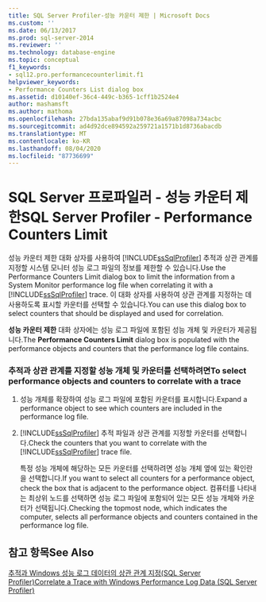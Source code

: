 ```yaml
---
title: SQL Server Profiler-성능 카운터 제한 | Microsoft Docs
ms.custom: ''
ms.date: 06/13/2017
ms.prod: sql-server-2014
ms.reviewer: ''
ms.technology: database-engine
ms.topic: conceptual
f1_keywords:
- sql12.pro.performancecounterlimit.f1
helpviewer_keywords:
- Performance Counters List dialog box
ms.assetid: d10140ef-36c4-449c-b365-1cff1b2524e4
author: mashamsft
ms.author: mathoma
ms.openlocfilehash: 27bda135abaf9d91b078e36a69a87098a734acbc
ms.sourcegitcommit: ad4d92dce894592a259721a1571b1d8736abacdb
ms.translationtype: MT
ms.contentlocale: ko-KR
ms.lasthandoff: 08/04/2020
ms.locfileid: "87736699"
---
```

# <a name="sql-server-profiler---performance-counters-limit"></a><span data-ttu-id="6097d-102">SQL Server 프로파일러 - 성능 카운터 제한</span><span class="sxs-lookup"><span data-stu-id="6097d-102">SQL Server Profiler - Performance Counters Limit</span></span>
  <span data-ttu-id="6097d-103">성능 카운터 제한 대화 상자를 사용하여 [!INCLUDE[ssSqlProfiler](../includes/sssqlprofiler-md.md)] 추적과 상관 관계를 지정할 시스템 모니터 성능 로그 파일의 정보를 제한할 수 있습니다.</span><span class="sxs-lookup"><span data-stu-id="6097d-103">Use the Performance Counters Limit dialog box to limit the information from a System Monitor performance log file when correlating it with a [!INCLUDE[ssSqlProfiler](../includes/sssqlprofiler-md.md)] trace.</span></span> <span data-ttu-id="6097d-104">이 대화 상자를 사용하여 상관 관계를 지정하는 데 사용하도록 표시할 카운터를 선택할 수 있습니다.</span><span class="sxs-lookup"><span data-stu-id="6097d-104">You can use this dialog box to select counters that should be displayed and used for correlation.</span></span>  
  
 <span data-ttu-id="6097d-105">**성능 카운터 제한** 대화 상자에는 성능 로그 파일에 포함된 성능 개체 및 카운터가 제공됩니다.</span><span class="sxs-lookup"><span data-stu-id="6097d-105">The **Performance Counters Limit** dialog box is populated with the performance objects and counters that the performance log file contains.</span></span>  
  
### <a name="to-select-performance-objects-and-counters-to-correlate-with-a-trace"></a><span data-ttu-id="6097d-106">추적과 상관 관계를 지정할 성능 개체 및 카운터를 선택하려면</span><span class="sxs-lookup"><span data-stu-id="6097d-106">To select performance objects and counters to correlate with a trace</span></span>  
  
1.  <span data-ttu-id="6097d-107">성능 개체를 확장하여 성능 로그 파일에 포함된 카운터를 표시합니다.</span><span class="sxs-lookup"><span data-stu-id="6097d-107">Expand a performance object to see which counters are included in the performance log file.</span></span>  
  
2.  <span data-ttu-id="6097d-108">[!INCLUDE[ssSqlProfiler](../includes/sssqlprofiler-md.md)] 추적 파일과 상관 관계를 지정할 카운터를 선택합니다.</span><span class="sxs-lookup"><span data-stu-id="6097d-108">Check the counters that you want to correlate with the [!INCLUDE[ssSqlProfiler](../includes/sssqlprofiler-md.md)] trace file.</span></span>  
  
     <span data-ttu-id="6097d-109">특정 성능 개체에 해당하는 모든 카운터를 선택하려면 성능 개체 옆에 있는 확인란을 선택합니다.</span><span class="sxs-lookup"><span data-stu-id="6097d-109">If you want to select all counters for a performance object, check the box that is adjacent to the performance object.</span></span> <span data-ttu-id="6097d-110">컴퓨터를 나타내는 최상위 노드를 선택하면 성능 로그 파일에 포함되어 있는 모든 성능 개체와 카운터가 선택됩니다.</span><span class="sxs-lookup"><span data-stu-id="6097d-110">Checking the topmost node, which indicates the computer, selects all performance objects and counters contained in the performance log file.</span></span>  
  
## <a name="see-also"></a><span data-ttu-id="6097d-111">참고 항목</span><span class="sxs-lookup"><span data-stu-id="6097d-111">See Also</span></span>  
 [<span data-ttu-id="6097d-112">추적과 Windows 성능 로그 데이터의 상관 관계 지정&#40;SQL Server Profiler&#41;</span><span class="sxs-lookup"><span data-stu-id="6097d-112">Correlate a Trace with Windows Performance Log Data &#40;SQL Server Profiler&#41;</span></span>](../tools/sql-server-profiler/correlate-a-trace-with-windows-performance-log-data.md)  
  
  
